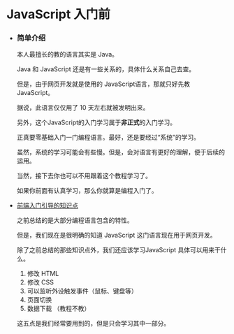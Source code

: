# JavaScript 入门前

- ### 简单介绍

  本人最擅长的教的语言其实是 Java。

  Java 和 JavaScript 还是有一些关系的，具体什么关系自己去查。

  但是，由于网页开发就是使用的 JavaScript语言，那就只好先教 JavaScript。

  据说，此语言仅仅用了 10 天左右就被发明出来。

  

  另外，这个JavaScript的入门学习属于**非正式**的入门学习。

  正真要零基础入门一门编程语言。最好，还是要经过“系统”的学习。

  虽然，系统的学习可能会有些慢。但是，会对语言有更好的理解，便于后续的运用。

  当然，接下去你也可以不用跟着这个教程学习了。

  如果你前面有认真学习，那么你就算是编程入门了。

  

- [前端入门引导的知识点](../前端入门引导.md)

  之前总结的是大部分编程语言包含的特性。

  但是，我们现在是很明确的知道 JavaScript 这门语言现在用于网页开发。

  除了之前总结的那些知识点外，我们还应该学习JavaScript 具体可以用来干什么。

  1. 修改 HTML
  2. 修改 CSS
  3. 可以监听外设触发事件（鼠标、键盘等）
  4. 页面切换
  5. 数据下载 （教程不教）

    这五点是我们经常要用到的，但是只会学习其中一部分。

  

  

  

  

  
